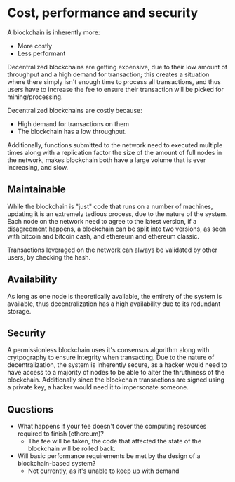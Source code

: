 # Cost, performance and security

A blockchain is inherently more:
- More costly
- Less performant


Decentralized blockchains are getting expensive, due to their low amount of throughput and a high demand for transaction; this creates a situation where there simply isn't enough time to process all transactions, and thus users have to increase the fee to ensure their transaction will be picked for mining/processing.

Decentralized blockchains are costly because:
  - High demand for transactions on them
  - The blockchain has a low throughput.

Additionally, functions submitted to the network need to executed multiple times along with a replication factor the size of the amount of full nodes in the network, makes blockchain both have a large volume that is ever increasing, and slow. 

## Maintainable

While the blockchain is "just" code that runs on a number of machines, updating it is an extremely tedious process, due to the nature of the system. Each node on the network need to agree to the latest version, if a disagreement happens, a blockchain can be split into two versions, as seen with bitcoin and bitcoin cash, and ethereum and ethereum classic. 

Transactions leveraged on the network can always be validated by other users, by checking the hash.

## Availability

As long as one node is theoretically available, the entirety of the system is available, thus decentralization has a high availability due to its redundant storage.

## Security

A permissionless blockchain uses it's consensus algorithm along with crytpography to ensure integrity when transacting. Due to the nature of decentralization, the system is inherently secure, as a hacker would need to have access to a majority of nodes to be able to alter the thruthiness of the blockchain. Additionally since the blockchain transactions are signed using a private key, a hacker would need it to impersonate someone.

## Questions

- What happens if your fee doesn't cover the computing resources required to finish (ethereum)?
  - The fee will be taken, the code that affected the state of the blockchain will be rolled back.
- Will basic performance requirements be met by the design of a blockchain-based system?
  - Not currently, as it's unable to keep up with demand